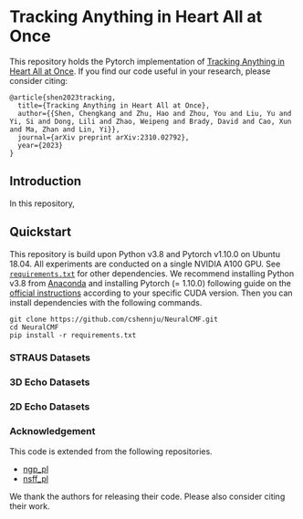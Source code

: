 # Tracking Anything in Heart All at Once

This repository holds the Pytorch implementation of [Tracking Anything in Heart All at Once](https://cshennju.github.io/NeuralCMF.github.io/). If you find our code useful in your research, please consider citing:

```
@article{shen2023tracking,
  title={Tracking Anything in Heart All at Once},
  author={{Shen, Chengkang and Zhu, Hao and Zhou, You and Liu, Yu and Yi, Si and Dong, Lili and Zhao, Weipeng and Brady, David and Cao, Xun and Ma, Zhan and Lin, Yi}},
  journal={arXiv preprint arXiv:2310.02792},
  year={2023}
}
```

## Introduction

In this repository,  

## Quickstart

This repository is build upon Python v3.8 and Pytorch v1.10.0 on Ubuntu 18.04. All experiments are conducted on a single NVIDIA A100 GPU. See [`requirements.txt`](requirements.txt) for other dependencies. We recommend installing Python v3.8 from [Anaconda](https://www.anaconda.com/) and installing Pytorch (= 1.10.0) following guide on the [official instructions](https://pytorch.org/) according to your specific CUDA version. Then you can install dependencies with the following commands.

```
git clone https://github.com/cshennju/NeuralCMF.git
cd NeuralCMF
pip install -r requirements.txt
```
### STRAUS Datasets

### 3D Echo Datasets

### 2D Echo Datasets


### Acknowledgement
This code is extended from the following repositories.
- [ngp_pl](https://github.com/kwea123/ngp_pl)
- [nsff_pl](https://github.com/kwea123/nsff_pl)

We thank the authors for releasing their code. Please also consider citing their work.
